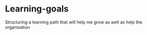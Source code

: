 # Learning-goals

Structuring a learning path that will help me grow as well as help the organisation
